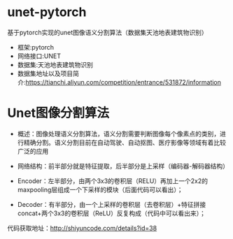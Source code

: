 # unet-pytorch
基于pytorch实现的unet图像语义分割算法（数据集天池地表建筑物识别）

* 框架:pytorch
* 网络接口:UNET
* 数据集:天池地表建筑物识别
* 数据集地址以及项目简介:https://tianchi.aliyun.com/competition/entrance/531872/information


# Unet图像分割算法
* 概述：图像处理语义分割算法，语义分割需要判断图像每个像素点的类别，进行精确分割。语义分割目前在自动驾驶、自动抠图、医疗影像等领域有着比较广泛的应用

* 网络结构：前半部分就是特征提取，后半部分是上采样（编码器-解码器结构）
* Encoder：左半部分，由两个3x3的卷积层（RELU）再加上一个2x2的maxpooling层组成一个下采样的模块（后面代码可以看出）；
* Decoder：有半部分，由一个上采样的卷积层（去卷积层）+特征拼接concat+两个3x3的卷积层（ReLU）反复构成（代码中可以看出来）；


代码获取地址：http://shiyuncode.com/details?id=38

